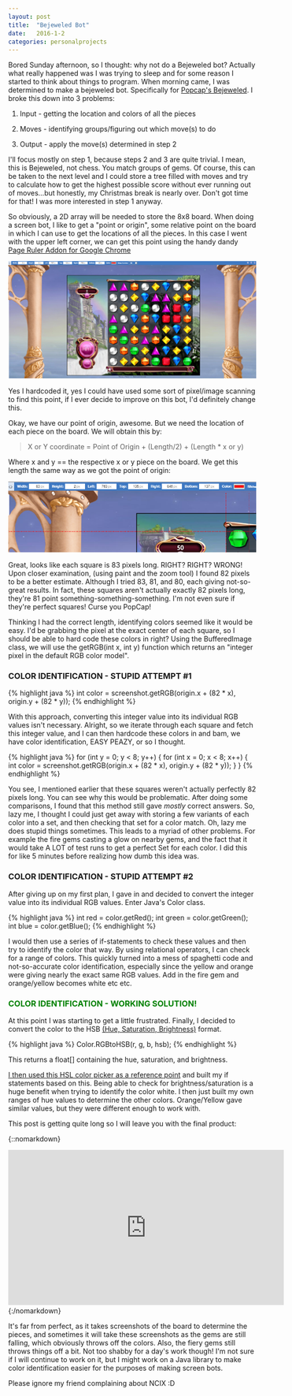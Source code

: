 ```yaml
---
layout: post
title:  "Bejeweled Bot"
date:   2016-1-2
categories: personalprojects
---
```


Bored Sunday afternoon, so I thought: why not do a Bejeweled bot? Actually what really happened was I was trying to sleep and for some reason I started to think about things to program. When morning came, I was determined to make a bejeweled bot. Specifically for [Popcap's Bejeweled](http://bejeweled.popcap.com/html5/0.9.12.9490/html5/Bejeweled.html). I broke this down into 3 problems:

1) Input - getting the location and colors of all the pieces

2) Moves - identifying groups/figuring out which move(s) to do

3) Output - apply the move(s) determined in step 2

I'll focus mostly on step 1, because steps 2 and 3 are quite trivial. I mean, this is Bejeweled, not chess. You match groups of gems. Of course, this can be taken to the next level and I could store a tree filled with moves and try to calculate how to get the highest possible score without ever running out of moves...but honestly, my Christmas break is nearly over. Don't got time for that! I was more interested in step 1 anyway.

So obviously, a 2D array will be needed to store the 8x8 board. When doing a screen bot, I like to get a "point or origin", some relative point on the board in which I can use to get the locations of all the pieces. In this case I went with the upper left corner, we can get this point using the handy dandy [Page Ruler Addon for Google Chrome](https://chrome.google.com/webstore/detail/page-ruler/jlpkojjdgbllmedoapgfodplfhcbnbpn?hl=en) 

![Page Ruler](/assets/bejew1.png)


Yes I hardcoded it, yes I could have used some sort of pixel/image scanning to find this point, if I ever decide to improve on this bot, I'd definitely change this.

Okay, we have our point of origin, awesome. But we need the location of each piece on the board. We will obtain this by:

>X or Y coordinate = Point of Origin + (Length/2) + (Length * x or y) 

Where x and y == the respective x or y piece on the board. We get this length the same way as we got the point of origin:

![Length Image](/assets/bejew2.png)

Great, looks like each square is 83 pixels long. RIGHT? RIGHT? WRONG! Upon closer examination, (using paint and the zoom tool) I found 82 pixels to be a better estimate. Although I tried 83, 81, and 80, each giving not-so-great results. In fact, these squares aren't actually exactly 82 pixels long, they're 81 point something-something-something. I'm not even sure if they're perfect squares! Curse you PopCap!

Thinking I had the correct length, identifying colors seemed like it would be easy. I'd be grabbing the pixel at the exact center of each square, so I should be able to hard code these colors in right? Using the BufferedImage class, we will use the getRGB(int x, int y) function which returns an "integer pixel in the default RGB color model".

### COLOR IDENTIFICATION - STUPID ATTEMPT #1

{% highlight java %}
int color = screenshot.getRGB(origin.x + (82 * x), origin.y + (82 * y));
{% endhighlight %}

With this approach, converting this integer value into its individual RGB values isn't necessary. Alright, so we iterate through each square and fetch this integer value, and I can then hardcode these colors in and bam, we have color identification, EASY PEAZY, or so I thought.


{% highlight java %}
for (int y = 0; y < 8; y++) {
 for (int x = 0; x < 8; x++) {
  int color = screenshot.getRGB(origin.x + (82 * x), origin.y + (82 * y));
 }
}
{% endhighlight %}

You see, I mentioned earlier that these squares weren't actually perfectly 82 pixels long. You can see why this would be problematic. After doing some comparisons, I found that this method still gave *mostly* correct answers. So, lazy me, I thought I could just get away with storing a few variants of each color into a set, and then checking that set for a color match. Oh, lazy me does stupid things sometimes. This leads to a myriad of other problems. For example the fire gems casting a glow on nearby gems, and the fact that it would take A LOT of test runs to get a perfect Set for each color. I did this for like 5 minutes before realizing how dumb this idea was.

### COLOR IDENTIFICATION - STUPID ATTEMPT #2

After giving up on my first plan, I gave in and decided to convert the integer value into its individual RGB values. Enter Java's Color class.

{% highlight java %}
int red = color.getRed();
int green = color.getGreen();
int blue = color.getBlue();
{% endhighlight %}

I would then use a series of if-statements to check these values and then try to identify the color that way. By using relational operators, I can check for a range of colors. This quickly turned into a mess of spaghetti code and not-so-accurate color identification, especially since the yellow and orange were giving nearly the exact same RGB values. Add in the fire gem and orange/yellow becomes white etc etc.


### <span style="color: green">COLOR IDENTIFICATION - WORKING SOLUTION!</span>

At this point I was starting to get a little frustrated. Finally, I decided to convert the color to the HSB [(Hue, Saturation, Brightness)](http://www.tomjewett.com/colors/hsb.html) format. 

{% highlight java %}
Color.RGBtoHSB(r, g, b, hsb);
{% endhighlight %}

This returns a float[] containing the hue, saturation, and brightness.

[I then used this HSL color picker as a reference point](http://hslpicker.com/) and built my if statements based on this. Being able to check for brightness/saturation is a huge benefit when trying to identify the color white. I then just built my own ranges of hue values to determine the other colors. Orange/Yellow gave similar values, but they were different enough to work with.

This post is getting quite long so I will leave you with the final product:

{::nomarkdown}
<iframe width="560" height="315" src="https://www.youtube.com/embed/hOTplw7yuuM" frameborder="0" allowfullscreen></iframe>
{:/nomarkdown}

It's far from perfect, as it takes screenshots of the board to determine the pieces, and sometimes it will take these screenshots as the gems are still falling, which obviously throws off the colors. Also, the fiery gems still throws things off a bit. Not too shabby for a day's work though! I'm not sure if I will continue to work on it, but I might work on a Java library to make color identification easier for the purposes of making screen bots.

Please ignore my friend complaining about NCIX :D

